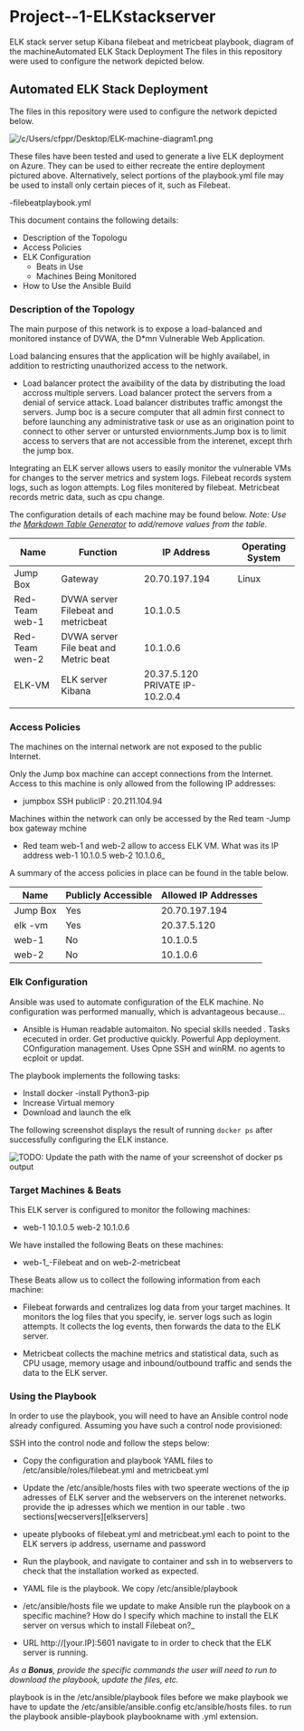 # Project--1-ELKstackserver
ELK stack server setup Kibana filebeat and metricbeat playbook, diagram of the machineAutomated ELK Stack Deployment
The files in this repository were used to configure the network depicted below.

## Automated ELK Stack Deployment

The files in this repository were used to configure the network depicted below.

![/c/Users/cfppr/Desktop/ELK-machine-diagram1.png](Images/diagram_filename.png)



These files have been tested and used to generate a live ELK deployment on Azure. They can be used to either recreate the entire deployment pictured above. Alternatively, select portions of the playbook.yml file may be used to install only certain pieces of it, such as Filebeat.

  -filebeatplaybook.yml

This document contains the following details:
- Description of the Topologu
- Access Policies
- ELK Configuration
  - Beats in Use
  - Machines Being Monitored
- How to Use the Ansible Build


### Description of the Topology

The main purpose of this network is to expose a load-balanced and monitored instance of DVWA, the D*mn Vulnerable Web Application.

Load balancing ensures that the application will be highly availabel, in addition to restricting unauthorized access to the network.
- Load balancer protect the avaibility of the data by distributing the load accross multiple servers. Load balancer protect the servers from a denial of service attack. Load balancer distributes traffic amongst the servers. 
 Jump boc is a secure computer that all admin first connect to before launching any administrative task or use as an origination point to connect to other server or untursted enviornments.Jump box is to limit access to servers that are not accessible from the interenet, except thrh the jump box.

Integrating an ELK server allows users to easily monitor the vulnerable VMs for changes to the server metrics and system logs.
Filebeat records system logs, such as logon attempts. Log files monitered by filebeat.
Metricbeat records metric data, such as cpu change.


The configuration details of each machine may be found below.
_Note: Use the [Markdown Table Generator](http://www.tablesgenerator.com/markdown_tables) to add/remove values from the table_.

| Name     | Function | IP Address | Operating System |
|----------|----------|------------|------------------|
| Jump Box | Gateway  | 20.70.197.194   | Linux            |
| Red-Team web-1  |  DVWA server  Filebeat and metricbeat       | 10.1.0.5           |                  |
| Red-Team wen-2  |  DVWA server File beat and Metric beat        |10.1.0.6            |                  |
| ELK-VM  |  ELK server Kibana      |   20.37.5.120 PRIVATE IP-10.2.0.4
         |                  |

### Access Policies

The machines on the internal network are not exposed to the public Internet. 

Only the Jump box machine can accept connections from the Internet. Access to this machine is only allowed from the following IP addresses:
- jumpbox SSH publicIP : 20.211.104.94


Machines within the network can only be accessed by the Red team -Jump box gateway mchine
- Red team web-1 and web-2  allow to access ELK VM. What was its IP address web-1 10.1.0.5   web-2 10.1.0.6_

A summary of the access policies in place can be found in the table below.

| Name     | Publicly Accessible | Allowed IP Addresses |
|----------|---------------------|----------------------|
| Jump Box | Yes              | 20.70.197.194    |
| elk -vm         |Yes                     | 20.37.5.120                     |
|  web-1        | No                    |   10.1.0.5                   |
web-2             |No                    | 10.1.0.6
### Elk Configuration

Ansible was used to automate configuration of the ELK machine. No configuration was performed manually, which is advantageous because...
- Ansible is Human readable automaiton. No special skills needed . Tasks ececuted in order. Get productive quickly.  Powerful  App deployment. COnfiguration management. Uses Opne SSH and winRM. no agents to ecploit or updat.
 
The playbook implements the following tasks:

- Install docker 
 -install Python3-pip
- Increase Virtual memory
- Download and launch the elk

The following screenshot displays the result of running `docker ps` after successfully configuring the ELK instance.

![TODO: Update the path with the name of your screenshot of docker ps output](Images/docker_ps_output.png)

### Target Machines & Beats
This ELK server is configured to monitor the following machines:
- web-1 10.1.0.5   web-2 10.1.0.6

We have installed the following Beats on these machines:
- web-1_-Filebeat and on web-2-metricbeat 


These Beats allow us to collect the following information from each machine:
- Filebeat forwards and centralizes log data from your target machines. It monitors the log files that you specify, ie. server logs such as login attempts. It collects the log events, then forwards the data to the ELK server.

- Metricbeat collects the machine metrics and statistical data, such as CPU usage, memory usage and inbound/outbound traffic and sends the data to the ELK server.

### Using the Playbook
In order to use the playbook, you will need to have an Ansible control node already configured. Assuming you have such a control node provisioned: 

SSH into the control node and follow the steps below:
- Copy the configuration and playbook YAML files  to /etc/ansible/roles/filebeat.yml and metricbeat.yml
- Update the /etc/ansible/hosts files with two speerate wections of the ip adresses of ELK server and the webservers on the interenet networks. provide the ip adresses which we mention in our table . two sections[wecservers][elkservers] 
- upeate plybooks of filebeat.yml and metricbeat.yml each to point to the ELK servers ip address, username and password

- Run the playbook, and navigate to container and ssh in to webservers to check that the installation worked as expected.



- YAML file is the playbook. We copy /etc/ansible/playbook
- /etc/ansible/hosts file we update to make Ansible run the playbook on a specific machine? How do I specify which machine to install the ELK server on versus which to install Filebeat on?_
- URL http://[your.IP]:5601 navigate to in order to check that the ELK server is running.

_As a **Bonus**, provide the specific commands the user will need to run to download the playbook, update the files, etc._

playbook is in the /etc/ansible/playbook files
before we make playbook we have to update the /etc/ansible/ansible.config
etc/ansible/hosts files.
to run the playbook ansible-playbook playbookname with .yml extension.
